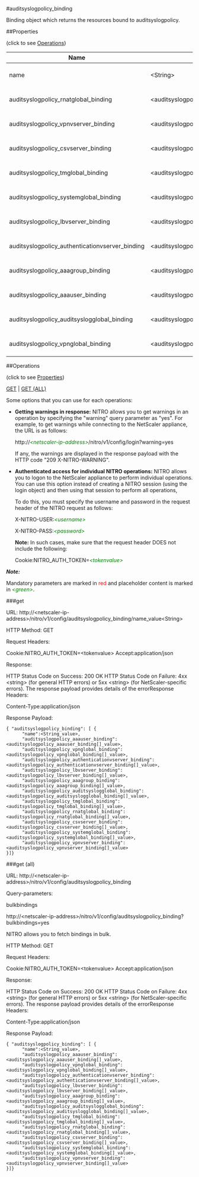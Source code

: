 #auditsyslogpolicy_binding

Binding object which returns the resources bound to auditsyslogpolicy.


##Properties 
<span>(click to see [Operations](#operations))</span>


<table><thead><tr><th>Name</th><th> Data Type</th><th> Permissions</th><th>Description</th></tr></thead><tbody><tr><td>name</td><td>&lt;String></td><td>Read-write</td><td>Name of the policy.&lt;br>Minimum length = 1</td><tr><tr><td>auditsyslogpolicy_rnatglobal_binding</td><td>&lt;auditsyslogpolicy_rnatglobal_binding[]></td><td>Read-only</td><td>rnatglobal that can be bound to auditsyslogpolicy.</td><tr><tr><td>auditsyslogpolicy_vpnvserver_binding</td><td>&lt;auditsyslogpolicy_vpnvserver_binding[]></td><td>Read-only</td><td>vpnvserver that can be bound to auditsyslogpolicy.</td><tr><tr><td>auditsyslogpolicy_csvserver_binding</td><td>&lt;auditsyslogpolicy_csvserver_binding[]></td><td>Read-only</td><td>csvserver that can be bound to auditsyslogpolicy.</td><tr><tr><td>auditsyslogpolicy_tmglobal_binding</td><td>&lt;auditsyslogpolicy_tmglobal_binding[]></td><td>Read-only</td><td>tmglobal that can be bound to auditsyslogpolicy.</td><tr><tr><td>auditsyslogpolicy_systemglobal_binding</td><td>&lt;auditsyslogpolicy_systemglobal_binding[]></td><td>Read-only</td><td>systemglobal that can be bound to auditsyslogpolicy.</td><tr><tr><td>auditsyslogpolicy_lbvserver_binding</td><td>&lt;auditsyslogpolicy_lbvserver_binding[]></td><td>Read-only</td><td>lbvserver that can be bound to auditsyslogpolicy.</td><tr><tr><td>auditsyslogpolicy_authenticationvserver_binding</td><td>&lt;auditsyslogpolicy_authenticationvserver_binding[]></td><td>Read-only</td><td>authenticationvserver that can be bound to auditsyslogpolicy.</td><tr><tr><td>auditsyslogpolicy_aaagroup_binding</td><td>&lt;auditsyslogpolicy_aaagroup_binding[]></td><td>Read-only</td><td>aaagroup that can be bound to auditsyslogpolicy.</td><tr><tr><td>auditsyslogpolicy_aaauser_binding</td><td>&lt;auditsyslogpolicy_aaauser_binding[]></td><td>Read-only</td><td>aaauser that can be bound to auditsyslogpolicy.</td><tr><tr><td>auditsyslogpolicy_auditsyslogglobal_binding</td><td>&lt;auditsyslogpolicy_auditsyslogglobal_binding[]></td><td>Read-only</td><td>auditsyslogglobal that can be bound to auditsyslogpolicy.</td><tr><tr><td>auditsyslogpolicy_vpnglobal_binding</td><td>&lt;auditsyslogpolicy_vpnglobal_binding[]></td><td>Read-only</td><td>vpnglobal that can be bound to auditsyslogpolicy.</td><tr></tbody></table>
##Operations 
<span>(click to see [Properties](#properties))</span>


[GET](#get) | [GET (ALL)](#get-(all))


Some options that you can use for each operations:
<ul><li><p><b>Getting warnings in response:</b> NITRO allows you to get warnings in an operation by specifying the "warning" query parameter as "yes". For example, to get warnings while connecting to the NetScaler appliance, the URL is as follows:</p><p>http://<span style="color:green;font-style:italic;">&lt;netscaler-ip-address&gt;</span>/nitro/v1/config/login?warning=yes</p><p>If any, the warnings are displayed in the response payload with the HTTP code "209 X-NITRO-WARNING".</p></li><li><p><b>Authenticated access for individual NITRO operations:</b> NITRO allows you to logon to the NetScaler appliance to perform individual operations. You can use this option instead of creating a NITRO session (using the login object) and then using that session to perform all operations,</p><p>To do this, you must specify the username and password in the request header of the NITRO request as follows:</p><p>X-NITRO-USER:<span style="color:green;font-style:italic;">&lt;username&gt;</span></p><p>X-NITRO-PASS:<span style="color:green;font-style:italic;">&lt;password&gt;</span></p><p><b>Note:</b> In such cases, make sure that the request header DOES not include the following:</p><p>Cookie:NITRO_AUTH_TOKEN=<span style="color:green;font-style:italic;">&lt;tokenvalue&gt;</span></p></li></ul>



***Note:*** 
Mandatory parameters are marked in <span style="color:#FF0000;">red</span> and placeholder content is marked in <span style="color:green;font-style:italic">&lt;green&gt;</span>.

###get



URL: http://&lt;netscaler-ip-address&gt;/nitro/v1/config/auditsyslogpolicy_binding/name_value&lt;String&gt;
HTTP Method: GET
Request Headers:

Cookie:NITRO_AUTH_TOKEN=&lt;tokenvalue&gt;Accept:application/json

Response:
HTTP Status Code on Success: 200 OKHTTP Status Code on Failure: 4xx &lt;string&gt; (for general HTTP errors) or 5xx &lt;string&gt; (for NetScaler-specific errors). The response payload provides details of the errorResponse Headers:

Content-Type:application/json

Response Payload: ```{ "auditsyslogpolicy_binding": [ {      "name":<String_value>,      "auditsyslogpolicy_aaauser_binding":<auditsyslogpolicy_aaauser_binding[]_value>,      "auditsyslogpolicy_vpnglobal_binding":<auditsyslogpolicy_vpnglobal_binding[]_value>,      "auditsyslogpolicy_authenticationvserver_binding":<auditsyslogpolicy_authenticationvserver_binding[]_value>,      "auditsyslogpolicy_lbvserver_binding":<auditsyslogpolicy_lbvserver_binding[]_value>,      "auditsyslogpolicy_aaagroup_binding":<auditsyslogpolicy_aaagroup_binding[]_value>,      "auditsyslogpolicy_auditsyslogglobal_binding":<auditsyslogpolicy_auditsyslogglobal_binding[]_value>,      "auditsyslogpolicy_tmglobal_binding":<auditsyslogpolicy_tmglobal_binding[]_value>,      "auditsyslogpolicy_rnatglobal_binding":<auditsyslogpolicy_rnatglobal_binding[]_value>,      "auditsyslogpolicy_csvserver_binding":<auditsyslogpolicy_csvserver_binding[]_value>,      "auditsyslogpolicy_systemglobal_binding":<auditsyslogpolicy_systemglobal_binding[]_value>,      "auditsyslogpolicy_vpnvserver_binding":<auditsyslogpolicy_vpnvserver_binding[]_value>}]}```



###get (all)



URL: http://&lt;netscaler-ip-address&gt;/nitro/v1/config/auditsyslogpolicy_binding
Query-parameters:
bulkbindings
http://&lt;netscaler-ip-address&gt;/nitro/v1/config/auditsyslogpolicy_binding?bulkbindings=yes
NITRO allows you to fetch bindings in bulk.



HTTP Method: GET
Request Headers:

Cookie:NITRO_AUTH_TOKEN=&lt;tokenvalue&gt;Accept:application/json

Response:
HTTP Status Code on Success: 200 OKHTTP Status Code on Failure: 4xx &lt;string&gt; (for general HTTP errors) or 5xx &lt;string&gt; (for NetScaler-specific errors). The response payload provides details of the errorResponse Headers:

Content-Type:application/json

Response Payload: ```{ "auditsyslogpolicy_binding": [ {      "name":<String_value>,      "auditsyslogpolicy_aaauser_binding":<auditsyslogpolicy_aaauser_binding[]_value>,      "auditsyslogpolicy_vpnglobal_binding":<auditsyslogpolicy_vpnglobal_binding[]_value>,      "auditsyslogpolicy_authenticationvserver_binding":<auditsyslogpolicy_authenticationvserver_binding[]_value>,      "auditsyslogpolicy_lbvserver_binding":<auditsyslogpolicy_lbvserver_binding[]_value>,      "auditsyslogpolicy_aaagroup_binding":<auditsyslogpolicy_aaagroup_binding[]_value>,      "auditsyslogpolicy_auditsyslogglobal_binding":<auditsyslogpolicy_auditsyslogglobal_binding[]_value>,      "auditsyslogpolicy_tmglobal_binding":<auditsyslogpolicy_tmglobal_binding[]_value>,      "auditsyslogpolicy_rnatglobal_binding":<auditsyslogpolicy_rnatglobal_binding[]_value>,      "auditsyslogpolicy_csvserver_binding":<auditsyslogpolicy_csvserver_binding[]_value>,      "auditsyslogpolicy_systemglobal_binding":<auditsyslogpolicy_systemglobal_binding[]_value>,      "auditsyslogpolicy_vpnvserver_binding":<auditsyslogpolicy_vpnvserver_binding[]_value>}]}```



